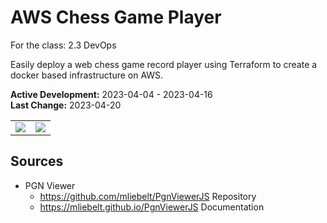 # AWS Chess Game Player
For the class: 2.3 DevOps

Easily deploy a web chess game record player using Terraform to create a docker based infrastructure on AWS.

**Active Development:** 2023-04-04 - 2023-04-16<br>
**Last Change:** 2023-04-20<br>

| | |
| :---: | :---: |
| ![](/Screenshots/.png) | ![](/Screenshots/.png) |

## Sources
- PGN Viewer
    - https://github.com/mliebelt/PgnViewerJS Repository
    - https://mliebelt.github.io/PgnViewerJS Documentation
 